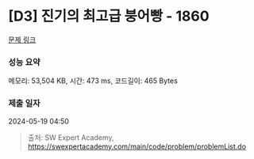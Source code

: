# [D3] 진기의 최고급 붕어빵 - 1860 

[문제 링크](https://swexpertacademy.com/main/code/problem/problemDetail.do?contestProbId=AV5LsaaqDzYDFAXc) 

### 성능 요약

메모리: 53,504 KB, 시간: 473 ms, 코드길이: 465 Bytes

### 제출 일자

2024-05-19 04:50



> 출처: SW Expert Academy, https://swexpertacademy.com/main/code/problem/problemList.do